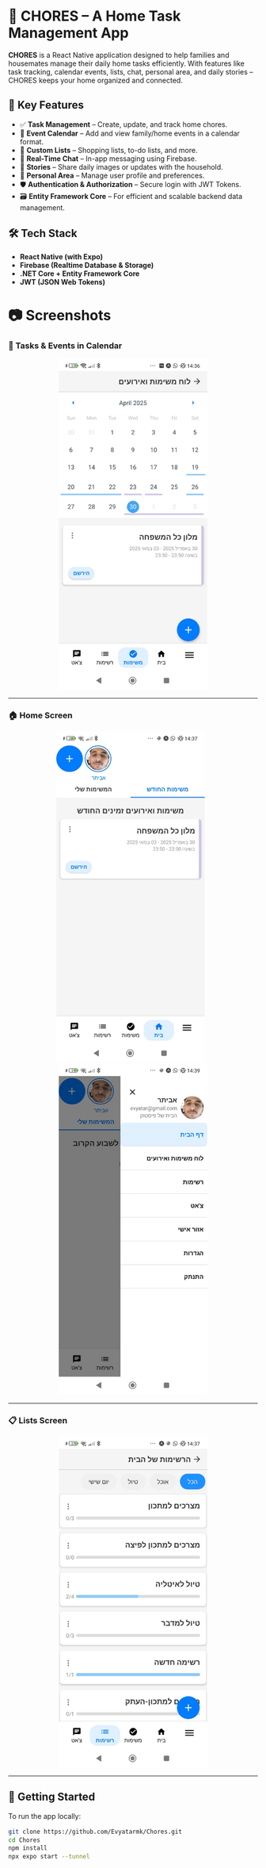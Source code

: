 # 🧹 CHORES – A Home Task Management App

**CHORES** is a React Native application designed to help families and housemates manage their daily home tasks efficiently. With features like task tracking, calendar events, lists, chat, personal area, and daily stories – CHORES keeps your home organized and connected.

## 🚀 Key Features

- ✅ **Task Management** – Create, update, and track home chores.
- 📅 **Event Calendar** – Add and view family/home events in a calendar format.
- 📝 **Custom Lists** – Shopping lists, to-do lists, and more.
- 💬 **Real-Time Chat** – In-app messaging using Firebase.
- 📸 **Stories** – Share daily images or updates with the household.
- 👤 **Personal Area** – Manage user profile and preferences.
- 🛡 **Authentication & Authorization** – Secure login with JWT Tokens.
- 🗃 **Entity Framework Core** – For efficient and scalable backend data management.

## 🛠 Tech Stack

- **React Native (with Expo)**
- **Firebase (Realtime Database & Storage)**
- **.NET Core + Entity Framework Core**
- **JWT (JSON Web Tokens)**

# 📷 Screenshots

### 🧾 Tasks & Events in Calendar

<p align="center">
  <img src="screenshots/tasks.jpeg" alt="Tasks Screen" width="300"/>
</p>

---

### 🏠 Home Screen

<p align="center">
  <img src="screenshots/home1.jpeg" alt="Home Screen 1" width="300" style="margin-right: 10px;"/>
  <img src="screenshots/home2.jpeg" alt="Home Screen 2" width="300"/>
</p>

---

### 📋 Lists Screen

<p align="center">
  <img src="screenshots/lists.jpeg" alt="Lists Screen" width="300"/>
</p>

---
## 🏁 Getting Started

To run the app locally:

```bash
git clone https://github.com/Evyatarmk/Chores.git
cd Chores
npm install
npx expo start --tunnel
